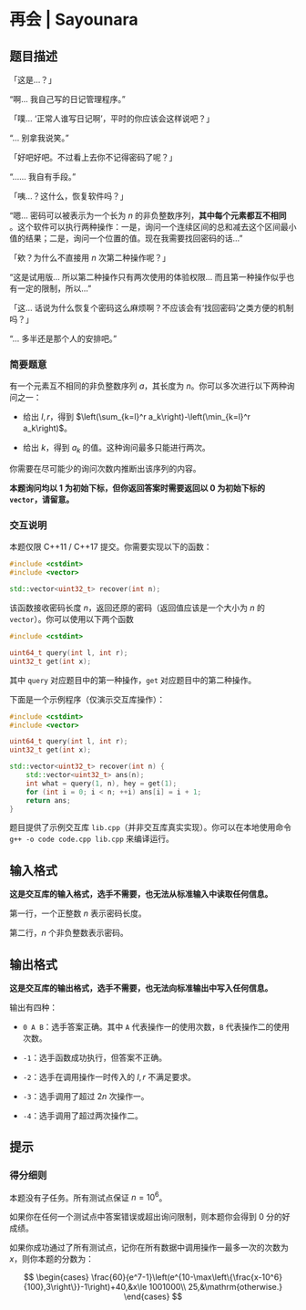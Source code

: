 # 再会 | Sayounara

## 题目描述

「这是…？」

“啊… 我自己写的日记管理程序。”

「噗… ‘正常人谁写日记啊’，平时的你应该会这样说吧？」

“… 别拿我说笑。”

「好吧好吧。不过看上去你不记得密码了呢？」

“…… 我自有手段。”

「咦…？这什么，恢复软件吗？」

“嗯… 密码可以被表示为一个长为 $n$ 的非负整数序列，**其中每个元素都互不相同** 。这个软件可以执行两种操作：一是，询问一个连续区间的总和减去这个区间最小值的结果；二是，询问一个位置的值。现在我需要找回密码的话…”

「欸？为什么不直接用 $n$ 次第二种操作呢？」

“这是试用版… 所以第二种操作只有两次使用的体验权限… 而且第一种操作似乎也有一定的限制，所以…”

「这… 话说为什么恢复个密码这么麻烦啊？不应该会有‘找回密码’之类方便的机制吗？」

“… 多半还是那个人的安排吧。”

### 简要题意

有一个元素互不相同的非负整数序列 $a$，其长度为 $n$。你可以多次进行以下两种询问之一：

- 给出 $l,r$，得到 $\left(\sum_{k=l}^r a_k\right)-\left(\min_{k=l}^r a_k\right)$。

- 给出 $k$，得到 $a_k$ 的值。这种询问最多只能进行两次。

你需要在尽可能少的询问次数内推断出该序列的内容。

**本题询问均以 $1$ 为初始下标，但你返回答案时需要返回以 $0$ 为初始下标的 `vector`，请留意。**

### 交互说明

本题仅限 C++11 / C++17 提交。你需要实现以下的函数：

```cpp
#include <cstdint>
#include <vector>

std::vector<uint32_t> recover(int n);
```

该函数接收密码长度 $n$，返回还原的密码（返回值应该是一个大小为 $n$ 的 `vector`）。你可以使用以下两个函数

```cpp
#include <cstdint>

uint64_t query(int l, int r);
uint32_t get(int x);
```

其中 `query` 对应题目中的第一种操作，`get` 对应题目中的第二种操作。

下面是一个示例程序（仅演示交互库操作）：

```cpp
#include <cstdint>
#include <vector>

uint64_t query(int l, int r);
uint32_t get(int x);

std::vector<uint32_t> recover(int n) {
	std::vector<uint32_t> ans(n);
	int what = query(1, n), hey = get(1);
	for (int i = 0; i < n; ++i) ans[i] = i + 1;
	return ans;
}
```

题目提供了示例交互库 `lib.cpp`（并非交互库真实实现）。你可以在本地使用命令 `g++ -o code code.cpp lib.cpp` 来编译运行。

## 输入格式

**这是交互库的输入格式，选手不需要，也无法从标准输入中读取任何信息。**

第一行，一个正整数 $n$ 表示密码长度。

第二行，$n$ 个非负整数表示密码。

## 输出格式

**这是交互库的输出格式，选手不需要，也无法向标准输出中写入任何信息。**

输出有四种：

- `0 A B`：选手答案正确。其中 `A` 代表操作一的使用次数，`B` 代表操作二的使用次数。

- `-1`：选手函数成功执行，但答案不正确。

- `-2`：选手在调用操作一时传入的 $l,r$ 不满足要求。

- `-3`：选手调用了超过 $2n$ 次操作一。

- `-4`：选手调用了超过两次操作二。

## 提示

### 得分细则

本题没有子任务。所有测试点保证 $n=10^6$。

如果你在任何一个测试点中答案错误或超出询问限制，则本题你会得到 0 分的好成绩。

如果你成功通过了所有测试点，记你在所有数据中调用操作一最多一次的次数为 $x$，则你本题的分数为：

$$
\begin{cases}
\frac{60}{e^7-1}\left(e^{10-\max\left\{\frac{x-10^6}{100},3\right\}}-1\right)+40,&x\le 1001000\\
25,&\mathrm{otherwise.}
\end{cases}
$$
